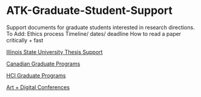 # ATK-Graduate-Student-Support
Support documents for graduate students interested in research directions.
To Add: 
Ethics process
Timeline/ dates/ deadline
How to read a paper critically + fast

<a href="https://grad.illinoisstate.edu/students/thesis-dissertation/plan/" target="_blank">Illinois State University Thesis Support</a> 

<a href="https://drive.google.com/open?id=1ULx5ZQ4P88fKtUS7-uQZpRaU_6asaFUPXIWAZgA98HM" target="_blank">Canadian Graduate Programs</a> 

<a href="https://drive.google.com/open?id=1L_85_bCl6CnfgSRrMKzxD6c_xqu7WYaAXibvWDg7qS8" target="_blank">HCI Graduate Programs</a> 
 
<a href="https://drive.google.com/open?id=1hvC3x-ZWd3Qh9isvrYXTJvvs32IqLDahGvGTZ_O766A" target="_blank">Art + Digital Conferences</a> 
 
 
